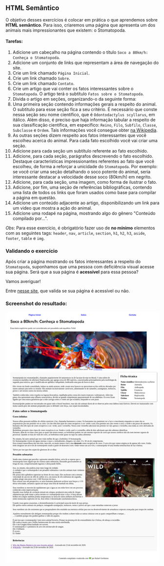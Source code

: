 ## HTML Semântico

O objetivo desses exercícios é colocar em prática o que aprendemos sobre **HTML semântico**.
Para isso, criaremos uma página que apresenta um dos animais mais impressionantes que existem: o Stomatopoda.

#### Tarefas:
1. Adicione um cabeçalho na página contendo o título `Soco a 80km/h: Conheça o Stomatopoda`.
2. Adicione um conjunto de links que representam a área de navegação do site.
  1. Crie um link chamado `Página Inicial`.
  2. Crie um link chamado `Sobre`.
  3. Crie um link chamado `Contato`.
3. Crie um artigo que vai conter os fatos interessantes sobre o `Stomatopoda`. O artigo terá o subtítulo `Fatos sobre o Stomatopoda`.
4. Divida o artigo em seções, organizando-o da seguinte forma:
  1. Uma primeira seção contendo informações gerais a respeito do animal. O subtitulo para esse seção fica a seu critério. É necessário que conste nessa seção seu nome científico, que é `Odontodactylus scyllarus`, em itálico. Além disso, é preciso que haja informação tabular a respeito de sua classificação científica, em específico: `Reino`, `Filo`, `Subfilo`, `Classe`, `Subclasse` e `Ordem`. Tais informações você consegue obter [na Wikipedia](https://pt.wikipedia.org/wiki/Stomatopoda).
  2. As outras seções dizem respeito aos fatos interessantes que você escolheu acerca do animal. Para cada fato escolhido você vai criar uma seção.
  3. Adicione para cada seção um subtítulo referente ao fato escolhido.
  4. Adicione, para cada seção, parágrafos descrevendo o fato escolhido. Destaque características impressionantes referentes ao fato que você escolheu, de forma a reforçar a unicidade do `Stomatopoda`. Por exemplo: se você criar uma seção detalhando o soco potente do animal, seria interessante destacar a velocidade desse soco (80km/h) em negrito.
  5. Adicione, para cada seção, uma imagem, como forma de ilustrar o fato.
  6. Adicione, por fim, uma seção de referências bibliográficas, contendo uma lista de todos os links que foram usados como base para compilar a página em questão.
5. Adicione um conteúdo adjacente ao artigo, disponibilizando um link para um video que mostra a ação do animal.
6. Adicione uma rodapé na página, mostrando algo do gênero "Conteúdo compilado por...".

*Obs*: Para esse exercício, é obrigatório fazer uso de **no mínimo** elementos com as seguintes tags: `header`, `nav`, `article`, `section`, `h1`, `h2`, `h3`, `aside`, `footer`, `table` e `img`.

### Validando o exercício
Após criar a página mostrando os fatos interessantes a respeito do `Stomatopoda`, suponhamos que uma pessoa com deficiência visual acesse sua página. Será que a sua página é **acessível** para essa pessoa?

Vamos averiguar!

Entre [nesse site](https://achecker.ca/checker/index.php), que valida se sua página é acessível ou não.

### Screenshot do resultado:
![](assets/img/screenshot.png)